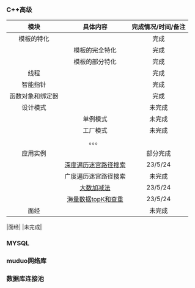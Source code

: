 ### C++高级
|模块|具体内容|完成情况/时间/备注|
|  :-: | :-:  | :-:| 
|模板的特化|  | 完成|
| |模板的完全特化|完成|
| |模板的部分特化|完成|
|线程| |完成|
|智能指针| |完成|
|函数对象和绑定器| |完成|
|设计模式| |未完成|
| |单例模式|未完成|
| |工厂模式|未完成|
| |。。。| |
|应用实例| |部分完成|
| |[深度遍历迷宫路径搜索](https://github.com/Chen-yusheng/CPPLearnRecord/blob/main/C%2B%2B%E9%AB%98%E7%BA%A7/%E5%BA%94%E7%94%A8%E5%AE%9E%E4%BE%8B/%E6%B7%B1%E5%BA%A6%E9%81%8D%E5%8E%86%E8%BF%B7%E5%AE%AB%E8%B7%AF%E5%BE%84%E6%90%9C%E7%B4%A2.cpp)|23/5/24|
| |广度遍历迷宫路径搜索|未完成|
| |[大数加减法](https://github.com/Chen-yusheng/CPPLearnRecord/blob/main/C%2B%2B%E9%AB%98%E7%BA%A7/%E5%BA%94%E7%94%A8%E5%AE%9E%E4%BE%8B/%E5%A4%A7%E6%95%B0%E5%8A%A0%E5%87%8F%E6%B3%95.md)|23/5/24|
| |[海量数据topK和查重](https://github.com/Chen-yusheng/CPPLearnRecord/blob/main/C%2B%2B%E9%AB%98%E7%BA%A7/%E5%BA%94%E7%94%A8%E5%AE%9E%E4%BE%8B/%E6%B5%B7%E9%87%8F%E6%95%B0%E6%8D%AEtopK%E5%92%8C%E6%9F%A5%E9%87%8D.md)|23/5/24|
|面经||未完成|

|面经| |未完成|

### MYSQL


### muduo网络库


### 数据库连接池

